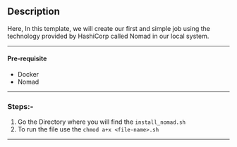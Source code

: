 ## Description

Here, In this template, we will create our first and simple job using the technology provided by HashiCorp called Nomad in our local system. 


---

#### Pre-requisite

* Docker 
* Nomad 


---

### Steps:-

1. Go the Directory where you will find the `install_nomad.sh`
2. To run the file use the `chmod a+x <file-name>.sh`

---
